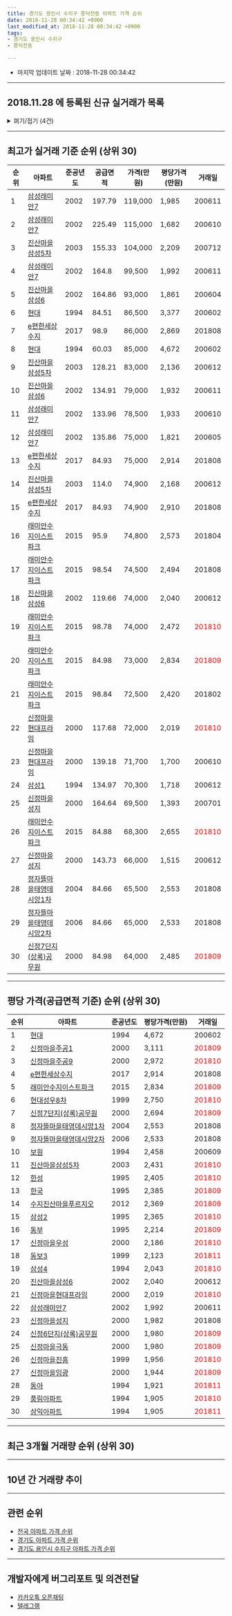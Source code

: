 ```yaml
---
title: 경기도 용인시 수지구 풍덕천동 아파트 가격 순위
date: 2018-11-28 00:34:42 +0900
last_modified_at: 2018-11-28 00:34:42 +0900
tags:
- 경기도 용인시 수지구
- 풍덕천동

---
```


* 마지막 업데이트 날짜 : 2018-11-28 00:34:42

---

## 2018.11.28 에 등록된 신규 실거래가 목록

<details>
<summary>펴기/접기 (4건)</summary>
<div markdown="1">

|아파트|준공년도|공급면적|가격(만원)|평당가격(만원)|거래일|
|---|---|---|---|---|---|
|[풍림아파트](https://search.naver.com/search.naver?query=%EA%B2%BD%EA%B8%B0%EB%8F%84+%EC%9A%A9%EC%9D%B8%EC%8B%9C+%EC%88%98%EC%A7%80%EA%B5%AC+%ED%92%8D%EB%8D%95%EC%B2%9C%EB%8F%99+%ED%92%8D%EB%A6%BC%EC%95%84%ED%8C%8C%ED%8A%B8)|1994|59.76|34,300|1,894|<span style="color:red">201811</span>|
|[동아](https://search.naver.com/search.naver?query=%EA%B2%BD%EA%B8%B0%EB%8F%84+%EC%9A%A9%EC%9D%B8%EC%8B%9C+%EC%88%98%EC%A7%80%EA%B5%AC+%ED%92%8D%EB%8D%95%EC%B2%9C%EB%8F%99+%EB%8F%99%EC%95%84)|1994|59.76|34,000|1,877|<span style="color:red">201811</span>|
|[현대](https://search.naver.com/search.naver?query=%EA%B2%BD%EA%B8%B0%EB%8F%84+%EC%9A%A9%EC%9D%B8%EC%8B%9C+%EC%88%98%EC%A7%80%EA%B5%AC+%ED%92%8D%EB%8D%95%EC%B2%9C%EB%8F%99+%ED%98%84%EB%8C%80)|1994|84.51|52,000|2,030|<span style="color:red">201811</span>|
|[수지진산마을푸르지오](https://search.naver.com/search.naver?query=%EA%B2%BD%EA%B8%B0%EB%8F%84+%EC%9A%A9%EC%9D%B8%EC%8B%9C+%EC%88%98%EC%A7%80%EA%B5%AC+%ED%92%8D%EB%8D%95%EC%B2%9C%EB%8F%99+%EC%88%98%EC%A7%80%EC%A7%84%EC%82%B0%EB%A7%88%EC%9D%84%ED%91%B8%EB%A5%B4%EC%A7%80%EC%98%A4)|2012|84.96|60,500|2,350|<span style="color:red">201810</span>|


</div>
</details>

---

## 최고가 실거래 기준 순위 (상위 30)


|순위|아파트|준공년도|공급면적|가격(만원)|평당가격(만원)|거래일|
|---|---|---|---|---|---|---|
|1|[삼성래미안7](https://search.naver.com/search.naver?query=%EA%B2%BD%EA%B8%B0%EB%8F%84+%EC%9A%A9%EC%9D%B8%EC%8B%9C+%EC%88%98%EC%A7%80%EA%B5%AC+%ED%92%8D%EB%8D%95%EC%B2%9C%EB%8F%99+%EC%82%BC%EC%84%B1%EB%9E%98%EB%AF%B8%EC%95%887)|2002|197.79|119,000|1,985|200611|
|2|[삼성래미안7](https://search.naver.com/search.naver?query=%EA%B2%BD%EA%B8%B0%EB%8F%84+%EC%9A%A9%EC%9D%B8%EC%8B%9C+%EC%88%98%EC%A7%80%EA%B5%AC+%ED%92%8D%EB%8D%95%EC%B2%9C%EB%8F%99+%EC%82%BC%EC%84%B1%EB%9E%98%EB%AF%B8%EC%95%887)|2002|225.49|115,000|1,682|200610|
|3|[진산마을삼성5차](https://search.naver.com/search.naver?query=%EA%B2%BD%EA%B8%B0%EB%8F%84+%EC%9A%A9%EC%9D%B8%EC%8B%9C+%EC%88%98%EC%A7%80%EA%B5%AC+%ED%92%8D%EB%8D%95%EC%B2%9C%EB%8F%99+%EC%A7%84%EC%82%B0%EB%A7%88%EC%9D%84%EC%82%BC%EC%84%B15%EC%B0%A8)|2003|155.33|104,000|2,209|200712|
|4|[삼성래미안7](https://search.naver.com/search.naver?query=%EA%B2%BD%EA%B8%B0%EB%8F%84+%EC%9A%A9%EC%9D%B8%EC%8B%9C+%EC%88%98%EC%A7%80%EA%B5%AC+%ED%92%8D%EB%8D%95%EC%B2%9C%EB%8F%99+%EC%82%BC%EC%84%B1%EB%9E%98%EB%AF%B8%EC%95%887)|2002|164.8|99,500|1,992|200611|
|5|[진산마을삼성6](https://search.naver.com/search.naver?query=%EA%B2%BD%EA%B8%B0%EB%8F%84+%EC%9A%A9%EC%9D%B8%EC%8B%9C+%EC%88%98%EC%A7%80%EA%B5%AC+%ED%92%8D%EB%8D%95%EC%B2%9C%EB%8F%99+%EC%A7%84%EC%82%B0%EB%A7%88%EC%9D%84%EC%82%BC%EC%84%B16)|2002|164.86|93,000|1,861|200604|
|6|[현대](https://search.naver.com/search.naver?query=%EA%B2%BD%EA%B8%B0%EB%8F%84+%EC%9A%A9%EC%9D%B8%EC%8B%9C+%EC%88%98%EC%A7%80%EA%B5%AC+%ED%92%8D%EB%8D%95%EC%B2%9C%EB%8F%99+%ED%98%84%EB%8C%80)|1994|84.51|86,500|3,377|200602|
|7|[e편한세상수지](https://search.naver.com/search.naver?query=%EA%B2%BD%EA%B8%B0%EB%8F%84+%EC%9A%A9%EC%9D%B8%EC%8B%9C+%EC%88%98%EC%A7%80%EA%B5%AC+%ED%92%8D%EB%8D%95%EC%B2%9C%EB%8F%99+e%ED%8E%B8%ED%95%9C%EC%84%B8%EC%83%81%EC%88%98%EC%A7%80)|2017|98.9|86,000|2,869|201808|
|8|[현대](https://search.naver.com/search.naver?query=%EA%B2%BD%EA%B8%B0%EB%8F%84+%EC%9A%A9%EC%9D%B8%EC%8B%9C+%EC%88%98%EC%A7%80%EA%B5%AC+%ED%92%8D%EB%8D%95%EC%B2%9C%EB%8F%99+%ED%98%84%EB%8C%80)|1994|60.03|85,000|4,672|200602|
|9|[진산마을삼성5차](https://search.naver.com/search.naver?query=%EA%B2%BD%EA%B8%B0%EB%8F%84+%EC%9A%A9%EC%9D%B8%EC%8B%9C+%EC%88%98%EC%A7%80%EA%B5%AC+%ED%92%8D%EB%8D%95%EC%B2%9C%EB%8F%99+%EC%A7%84%EC%82%B0%EB%A7%88%EC%9D%84%EC%82%BC%EC%84%B15%EC%B0%A8)|2003|128.21|83,000|2,136|200612|
|10|[진산마을삼성6](https://search.naver.com/search.naver?query=%EA%B2%BD%EA%B8%B0%EB%8F%84+%EC%9A%A9%EC%9D%B8%EC%8B%9C+%EC%88%98%EC%A7%80%EA%B5%AC+%ED%92%8D%EB%8D%95%EC%B2%9C%EB%8F%99+%EC%A7%84%EC%82%B0%EB%A7%88%EC%9D%84%EC%82%BC%EC%84%B16)|2002|134.91|79,000|1,932|200611|
|11|[삼성래미안7](https://search.naver.com/search.naver?query=%EA%B2%BD%EA%B8%B0%EB%8F%84+%EC%9A%A9%EC%9D%B8%EC%8B%9C+%EC%88%98%EC%A7%80%EA%B5%AC+%ED%92%8D%EB%8D%95%EC%B2%9C%EB%8F%99+%EC%82%BC%EC%84%B1%EB%9E%98%EB%AF%B8%EC%95%887)|2002|133.96|78,500|1,933|200610|
|12|[삼성래미안7](https://search.naver.com/search.naver?query=%EA%B2%BD%EA%B8%B0%EB%8F%84+%EC%9A%A9%EC%9D%B8%EC%8B%9C+%EC%88%98%EC%A7%80%EA%B5%AC+%ED%92%8D%EB%8D%95%EC%B2%9C%EB%8F%99+%EC%82%BC%EC%84%B1%EB%9E%98%EB%AF%B8%EC%95%887)|2002|135.86|75,000|1,821|200605|
|13|[e편한세상수지](https://search.naver.com/search.naver?query=%EA%B2%BD%EA%B8%B0%EB%8F%84+%EC%9A%A9%EC%9D%B8%EC%8B%9C+%EC%88%98%EC%A7%80%EA%B5%AC+%ED%92%8D%EB%8D%95%EC%B2%9C%EB%8F%99+e%ED%8E%B8%ED%95%9C%EC%84%B8%EC%83%81%EC%88%98%EC%A7%80)|2017|84.93|75,000|2,914|201808|
|14|[진산마을삼성5차](https://search.naver.com/search.naver?query=%EA%B2%BD%EA%B8%B0%EB%8F%84+%EC%9A%A9%EC%9D%B8%EC%8B%9C+%EC%88%98%EC%A7%80%EA%B5%AC+%ED%92%8D%EB%8D%95%EC%B2%9C%EB%8F%99+%EC%A7%84%EC%82%B0%EB%A7%88%EC%9D%84%EC%82%BC%EC%84%B15%EC%B0%A8)|2003|114.0|74,900|2,168|200612|
|15|[e편한세상수지](https://search.naver.com/search.naver?query=%EA%B2%BD%EA%B8%B0%EB%8F%84+%EC%9A%A9%EC%9D%B8%EC%8B%9C+%EC%88%98%EC%A7%80%EA%B5%AC+%ED%92%8D%EB%8D%95%EC%B2%9C%EB%8F%99+e%ED%8E%B8%ED%95%9C%EC%84%B8%EC%83%81%EC%88%98%EC%A7%80)|2017|84.93|74,900|2,910|201808|
|16|[래미안수지이스트파크](https://search.naver.com/search.naver?query=%EA%B2%BD%EA%B8%B0%EB%8F%84+%EC%9A%A9%EC%9D%B8%EC%8B%9C+%EC%88%98%EC%A7%80%EA%B5%AC+%ED%92%8D%EB%8D%95%EC%B2%9C%EB%8F%99+%EB%9E%98%EB%AF%B8%EC%95%88%EC%88%98%EC%A7%80%EC%9D%B4%EC%8A%A4%ED%8A%B8%ED%8C%8C%ED%81%AC)|2015|95.9|74,800|2,573|201804|
|17|[래미안수지이스트파크](https://search.naver.com/search.naver?query=%EA%B2%BD%EA%B8%B0%EB%8F%84+%EC%9A%A9%EC%9D%B8%EC%8B%9C+%EC%88%98%EC%A7%80%EA%B5%AC+%ED%92%8D%EB%8D%95%EC%B2%9C%EB%8F%99+%EB%9E%98%EB%AF%B8%EC%95%88%EC%88%98%EC%A7%80%EC%9D%B4%EC%8A%A4%ED%8A%B8%ED%8C%8C%ED%81%AC)|2015|98.54|74,500|2,494|201808|
|18|[진산마을삼성6](https://search.naver.com/search.naver?query=%EA%B2%BD%EA%B8%B0%EB%8F%84+%EC%9A%A9%EC%9D%B8%EC%8B%9C+%EC%88%98%EC%A7%80%EA%B5%AC+%ED%92%8D%EB%8D%95%EC%B2%9C%EB%8F%99+%EC%A7%84%EC%82%B0%EB%A7%88%EC%9D%84%EC%82%BC%EC%84%B16)|2002|119.66|74,000|2,040|200612|
|19|[래미안수지이스트파크](https://search.naver.com/search.naver?query=%EA%B2%BD%EA%B8%B0%EB%8F%84+%EC%9A%A9%EC%9D%B8%EC%8B%9C+%EC%88%98%EC%A7%80%EA%B5%AC+%ED%92%8D%EB%8D%95%EC%B2%9C%EB%8F%99+%EB%9E%98%EB%AF%B8%EC%95%88%EC%88%98%EC%A7%80%EC%9D%B4%EC%8A%A4%ED%8A%B8%ED%8C%8C%ED%81%AC)|2015|98.78|74,000|2,472|<span style="color:red">201810</span>|
|20|[래미안수지이스트파크](https://search.naver.com/search.naver?query=%EA%B2%BD%EA%B8%B0%EB%8F%84+%EC%9A%A9%EC%9D%B8%EC%8B%9C+%EC%88%98%EC%A7%80%EA%B5%AC+%ED%92%8D%EB%8D%95%EC%B2%9C%EB%8F%99+%EB%9E%98%EB%AF%B8%EC%95%88%EC%88%98%EC%A7%80%EC%9D%B4%EC%8A%A4%ED%8A%B8%ED%8C%8C%ED%81%AC)|2015|84.98|73,000|2,834|<span style="color:red">201809</span>|
|21|[래미안수지이스트파크](https://search.naver.com/search.naver?query=%EA%B2%BD%EA%B8%B0%EB%8F%84+%EC%9A%A9%EC%9D%B8%EC%8B%9C+%EC%88%98%EC%A7%80%EA%B5%AC+%ED%92%8D%EB%8D%95%EC%B2%9C%EB%8F%99+%EB%9E%98%EB%AF%B8%EC%95%88%EC%88%98%EC%A7%80%EC%9D%B4%EC%8A%A4%ED%8A%B8%ED%8C%8C%ED%81%AC)|2015|98.84|72,500|2,420|201802|
|22|[신정마을현대프라임](https://search.naver.com/search.naver?query=%EA%B2%BD%EA%B8%B0%EB%8F%84+%EC%9A%A9%EC%9D%B8%EC%8B%9C+%EC%88%98%EC%A7%80%EA%B5%AC+%ED%92%8D%EB%8D%95%EC%B2%9C%EB%8F%99+%EC%8B%A0%EC%A0%95%EB%A7%88%EC%9D%84%ED%98%84%EB%8C%80%ED%94%84%EB%9D%BC%EC%9E%84)|2000|117.68|72,000|2,019|<span style="color:red">201810</span>|
|23|[신정마을현대프라임](https://search.naver.com/search.naver?query=%EA%B2%BD%EA%B8%B0%EB%8F%84+%EC%9A%A9%EC%9D%B8%EC%8B%9C+%EC%88%98%EC%A7%80%EA%B5%AC+%ED%92%8D%EB%8D%95%EC%B2%9C%EB%8F%99+%EC%8B%A0%EC%A0%95%EB%A7%88%EC%9D%84%ED%98%84%EB%8C%80%ED%94%84%EB%9D%BC%EC%9E%84)|2000|139.18|71,700|1,700|200610|
|24|[삼성1](https://search.naver.com/search.naver?query=%EA%B2%BD%EA%B8%B0%EB%8F%84+%EC%9A%A9%EC%9D%B8%EC%8B%9C+%EC%88%98%EC%A7%80%EA%B5%AC+%ED%92%8D%EB%8D%95%EC%B2%9C%EB%8F%99+%EC%82%BC%EC%84%B11)|1994|134.97|70,300|1,718|200612|
|25|[신정마을성지](https://search.naver.com/search.naver?query=%EA%B2%BD%EA%B8%B0%EB%8F%84+%EC%9A%A9%EC%9D%B8%EC%8B%9C+%EC%88%98%EC%A7%80%EA%B5%AC+%ED%92%8D%EB%8D%95%EC%B2%9C%EB%8F%99+%EC%8B%A0%EC%A0%95%EB%A7%88%EC%9D%84%EC%84%B1%EC%A7%80)|2000|164.64|69,500|1,393|200701|
|26|[래미안수지이스트파크](https://search.naver.com/search.naver?query=%EA%B2%BD%EA%B8%B0%EB%8F%84+%EC%9A%A9%EC%9D%B8%EC%8B%9C+%EC%88%98%EC%A7%80%EA%B5%AC+%ED%92%8D%EB%8D%95%EC%B2%9C%EB%8F%99+%EB%9E%98%EB%AF%B8%EC%95%88%EC%88%98%EC%A7%80%EC%9D%B4%EC%8A%A4%ED%8A%B8%ED%8C%8C%ED%81%AC)|2015|84.88|68,300|2,655|<span style="color:red">201810</span>|
|27|[신정마을성지](https://search.naver.com/search.naver?query=%EA%B2%BD%EA%B8%B0%EB%8F%84+%EC%9A%A9%EC%9D%B8%EC%8B%9C+%EC%88%98%EC%A7%80%EA%B5%AC+%ED%92%8D%EB%8D%95%EC%B2%9C%EB%8F%99+%EC%8B%A0%EC%A0%95%EB%A7%88%EC%9D%84%EC%84%B1%EC%A7%80)|2000|143.73|66,000|1,515|200612|
|28|[정자뜰마을태영데시앙1차](https://search.naver.com/search.naver?query=%EA%B2%BD%EA%B8%B0%EB%8F%84+%EC%9A%A9%EC%9D%B8%EC%8B%9C+%EC%88%98%EC%A7%80%EA%B5%AC+%ED%92%8D%EB%8D%95%EC%B2%9C%EB%8F%99+%EC%A0%95%EC%9E%90%EB%9C%B0%EB%A7%88%EC%9D%84%ED%83%9C%EC%98%81%EB%8D%B0%EC%8B%9C%EC%95%991%EC%B0%A8)|2004|84.66|65,500|2,553|201808|
|29|[정자뜰마을태영데시앙2차](https://search.naver.com/search.naver?query=%EA%B2%BD%EA%B8%B0%EB%8F%84+%EC%9A%A9%EC%9D%B8%EC%8B%9C+%EC%88%98%EC%A7%80%EA%B5%AC+%ED%92%8D%EB%8D%95%EC%B2%9C%EB%8F%99+%EC%A0%95%EC%9E%90%EB%9C%B0%EB%A7%88%EC%9D%84%ED%83%9C%EC%98%81%EB%8D%B0%EC%8B%9C%EC%95%992%EC%B0%A8)|2006|84.66|65,000|2,533|201808|
|30|[신정7단지(상록)공무원](https://search.naver.com/search.naver?query=%EA%B2%BD%EA%B8%B0%EB%8F%84+%EC%9A%A9%EC%9D%B8%EC%8B%9C+%EC%88%98%EC%A7%80%EA%B5%AC+%ED%92%8D%EB%8D%95%EC%B2%9C%EB%8F%99+%EC%8B%A0%EC%A0%957%EB%8B%A8%EC%A7%80%28%EC%83%81%EB%A1%9D%29%EA%B3%B5%EB%AC%B4%EC%9B%90)|2000|84.98|64,000|2,485|<span style="color:red">201809</span>|


---

## 평당 가격(공급면적 기준) 순위 (상위 30)


|순위|아파트|준공년도|평당가격(만원)|거래일|
|---|---|---|---|---|
|1|[현대](https://search.naver.com/search.naver?query=%EA%B2%BD%EA%B8%B0%EB%8F%84+%EC%9A%A9%EC%9D%B8%EC%8B%9C+%EC%88%98%EC%A7%80%EA%B5%AC+%ED%92%8D%EB%8D%95%EC%B2%9C%EB%8F%99+%ED%98%84%EB%8C%80)|1994|4,672|200602|
|2|[신정마을주공1](https://search.naver.com/search.naver?query=%EA%B2%BD%EA%B8%B0%EB%8F%84+%EC%9A%A9%EC%9D%B8%EC%8B%9C+%EC%88%98%EC%A7%80%EA%B5%AC+%ED%92%8D%EB%8D%95%EC%B2%9C%EB%8F%99+%EC%8B%A0%EC%A0%95%EB%A7%88%EC%9D%84%EC%A3%BC%EA%B3%B51)|2000|3,111|<span style="color:red">201809</span>|
|3|[신정마을주공9](https://search.naver.com/search.naver?query=%EA%B2%BD%EA%B8%B0%EB%8F%84+%EC%9A%A9%EC%9D%B8%EC%8B%9C+%EC%88%98%EC%A7%80%EA%B5%AC+%ED%92%8D%EB%8D%95%EC%B2%9C%EB%8F%99+%EC%8B%A0%EC%A0%95%EB%A7%88%EC%9D%84%EC%A3%BC%EA%B3%B59)|2000|2,972|<span style="color:red">201810</span>|
|4|[e편한세상수지](https://search.naver.com/search.naver?query=%EA%B2%BD%EA%B8%B0%EB%8F%84+%EC%9A%A9%EC%9D%B8%EC%8B%9C+%EC%88%98%EC%A7%80%EA%B5%AC+%ED%92%8D%EB%8D%95%EC%B2%9C%EB%8F%99+e%ED%8E%B8%ED%95%9C%EC%84%B8%EC%83%81%EC%88%98%EC%A7%80)|2017|2,914|201808|
|5|[래미안수지이스트파크](https://search.naver.com/search.naver?query=%EA%B2%BD%EA%B8%B0%EB%8F%84+%EC%9A%A9%EC%9D%B8%EC%8B%9C+%EC%88%98%EC%A7%80%EA%B5%AC+%ED%92%8D%EB%8D%95%EC%B2%9C%EB%8F%99+%EB%9E%98%EB%AF%B8%EC%95%88%EC%88%98%EC%A7%80%EC%9D%B4%EC%8A%A4%ED%8A%B8%ED%8C%8C%ED%81%AC)|2015|2,834|<span style="color:red">201809</span>|
|6|[현대성우8차](https://search.naver.com/search.naver?query=%EA%B2%BD%EA%B8%B0%EB%8F%84+%EC%9A%A9%EC%9D%B8%EC%8B%9C+%EC%88%98%EC%A7%80%EA%B5%AC+%ED%92%8D%EB%8D%95%EC%B2%9C%EB%8F%99+%ED%98%84%EB%8C%80%EC%84%B1%EC%9A%B08%EC%B0%A8)|1999|2,750|<span style="color:red">201810</span>|
|7|[신정7단지(상록)공무원](https://search.naver.com/search.naver?query=%EA%B2%BD%EA%B8%B0%EB%8F%84+%EC%9A%A9%EC%9D%B8%EC%8B%9C+%EC%88%98%EC%A7%80%EA%B5%AC+%ED%92%8D%EB%8D%95%EC%B2%9C%EB%8F%99+%EC%8B%A0%EC%A0%957%EB%8B%A8%EC%A7%80%28%EC%83%81%EB%A1%9D%29%EA%B3%B5%EB%AC%B4%EC%9B%90)|2000|2,694|<span style="color:red">201809</span>|
|8|[정자뜰마을태영데시앙1차](https://search.naver.com/search.naver?query=%EA%B2%BD%EA%B8%B0%EB%8F%84+%EC%9A%A9%EC%9D%B8%EC%8B%9C+%EC%88%98%EC%A7%80%EA%B5%AC+%ED%92%8D%EB%8D%95%EC%B2%9C%EB%8F%99+%EC%A0%95%EC%9E%90%EB%9C%B0%EB%A7%88%EC%9D%84%ED%83%9C%EC%98%81%EB%8D%B0%EC%8B%9C%EC%95%991%EC%B0%A8)|2004|2,553|201808|
|9|[정자뜰마을태영데시앙2차](https://search.naver.com/search.naver?query=%EA%B2%BD%EA%B8%B0%EB%8F%84+%EC%9A%A9%EC%9D%B8%EC%8B%9C+%EC%88%98%EC%A7%80%EA%B5%AC+%ED%92%8D%EB%8D%95%EC%B2%9C%EB%8F%99+%EC%A0%95%EC%9E%90%EB%9C%B0%EB%A7%88%EC%9D%84%ED%83%9C%EC%98%81%EB%8D%B0%EC%8B%9C%EC%95%992%EC%B0%A8)|2006|2,533|201808|
|10|[보원](https://search.naver.com/search.naver?query=%EA%B2%BD%EA%B8%B0%EB%8F%84+%EC%9A%A9%EC%9D%B8%EC%8B%9C+%EC%88%98%EC%A7%80%EA%B5%AC+%ED%92%8D%EB%8D%95%EC%B2%9C%EB%8F%99+%EB%B3%B4%EC%9B%90)|1994|2,458|200609|
|11|[진산마을삼성5차](https://search.naver.com/search.naver?query=%EA%B2%BD%EA%B8%B0%EB%8F%84+%EC%9A%A9%EC%9D%B8%EC%8B%9C+%EC%88%98%EC%A7%80%EA%B5%AC+%ED%92%8D%EB%8D%95%EC%B2%9C%EB%8F%99+%EC%A7%84%EC%82%B0%EB%A7%88%EC%9D%84%EC%82%BC%EC%84%B15%EC%B0%A8)|2003|2,431|<span style="color:red">201810</span>|
|12|[한성](https://search.naver.com/search.naver?query=%EA%B2%BD%EA%B8%B0%EB%8F%84+%EC%9A%A9%EC%9D%B8%EC%8B%9C+%EC%88%98%EC%A7%80%EA%B5%AC+%ED%92%8D%EB%8D%95%EC%B2%9C%EB%8F%99+%ED%95%9C%EC%84%B1)|1995|2,405|<span style="color:red">201810</span>|
|13|[한국](https://search.naver.com/search.naver?query=%EA%B2%BD%EA%B8%B0%EB%8F%84+%EC%9A%A9%EC%9D%B8%EC%8B%9C+%EC%88%98%EC%A7%80%EA%B5%AC+%ED%92%8D%EB%8D%95%EC%B2%9C%EB%8F%99+%ED%95%9C%EA%B5%AD)|1995|2,385|<span style="color:red">201809</span>|
|14|[수지진산마을푸르지오](https://search.naver.com/search.naver?query=%EA%B2%BD%EA%B8%B0%EB%8F%84+%EC%9A%A9%EC%9D%B8%EC%8B%9C+%EC%88%98%EC%A7%80%EA%B5%AC+%ED%92%8D%EB%8D%95%EC%B2%9C%EB%8F%99+%EC%88%98%EC%A7%80%EC%A7%84%EC%82%B0%EB%A7%88%EC%9D%84%ED%91%B8%EB%A5%B4%EC%A7%80%EC%98%A4)|2012|2,369|<span style="color:red">201809</span>|
|15|[삼성2](https://search.naver.com/search.naver?query=%EA%B2%BD%EA%B8%B0%EB%8F%84+%EC%9A%A9%EC%9D%B8%EC%8B%9C+%EC%88%98%EC%A7%80%EA%B5%AC+%ED%92%8D%EB%8D%95%EC%B2%9C%EB%8F%99+%EC%82%BC%EC%84%B12)|1995|2,365|<span style="color:red">201810</span>|
|16|[동부](https://search.naver.com/search.naver?query=%EA%B2%BD%EA%B8%B0%EB%8F%84+%EC%9A%A9%EC%9D%B8%EC%8B%9C+%EC%88%98%EC%A7%80%EA%B5%AC+%ED%92%8D%EB%8D%95%EC%B2%9C%EB%8F%99+%EB%8F%99%EB%B6%80)|1995|2,214|<span style="color:red">201809</span>|
|17|[신정마을우성](https://search.naver.com/search.naver?query=%EA%B2%BD%EA%B8%B0%EB%8F%84+%EC%9A%A9%EC%9D%B8%EC%8B%9C+%EC%88%98%EC%A7%80%EA%B5%AC+%ED%92%8D%EB%8D%95%EC%B2%9C%EB%8F%99+%EC%8B%A0%EC%A0%95%EB%A7%88%EC%9D%84%EC%9A%B0%EC%84%B1)|2000|2,186|<span style="color:red">201810</span>|
|18|[동보3](https://search.naver.com/search.naver?query=%EA%B2%BD%EA%B8%B0%EB%8F%84+%EC%9A%A9%EC%9D%B8%EC%8B%9C+%EC%88%98%EC%A7%80%EA%B5%AC+%ED%92%8D%EB%8D%95%EC%B2%9C%EB%8F%99+%EB%8F%99%EB%B3%B43)|1999|2,123|<span style="color:red">201811</span>|
|19|[삼성4](https://search.naver.com/search.naver?query=%EA%B2%BD%EA%B8%B0%EB%8F%84+%EC%9A%A9%EC%9D%B8%EC%8B%9C+%EC%88%98%EC%A7%80%EA%B5%AC+%ED%92%8D%EB%8D%95%EC%B2%9C%EB%8F%99+%EC%82%BC%EC%84%B14)|1994|2,043|<span style="color:red">201810</span>|
|20|[진산마을삼성6](https://search.naver.com/search.naver?query=%EA%B2%BD%EA%B8%B0%EB%8F%84+%EC%9A%A9%EC%9D%B8%EC%8B%9C+%EC%88%98%EC%A7%80%EA%B5%AC+%ED%92%8D%EB%8D%95%EC%B2%9C%EB%8F%99+%EC%A7%84%EC%82%B0%EB%A7%88%EC%9D%84%EC%82%BC%EC%84%B16)|2002|2,040|200612|
|21|[신정마을현대프라임](https://search.naver.com/search.naver?query=%EA%B2%BD%EA%B8%B0%EB%8F%84+%EC%9A%A9%EC%9D%B8%EC%8B%9C+%EC%88%98%EC%A7%80%EA%B5%AC+%ED%92%8D%EB%8D%95%EC%B2%9C%EB%8F%99+%EC%8B%A0%EC%A0%95%EB%A7%88%EC%9D%84%ED%98%84%EB%8C%80%ED%94%84%EB%9D%BC%EC%9E%84)|2000|2,019|<span style="color:red">201810</span>|
|22|[삼성래미안7](https://search.naver.com/search.naver?query=%EA%B2%BD%EA%B8%B0%EB%8F%84+%EC%9A%A9%EC%9D%B8%EC%8B%9C+%EC%88%98%EC%A7%80%EA%B5%AC+%ED%92%8D%EB%8D%95%EC%B2%9C%EB%8F%99+%EC%82%BC%EC%84%B1%EB%9E%98%EB%AF%B8%EC%95%887)|2002|1,992|200611|
|23|[신정마을성지](https://search.naver.com/search.naver?query=%EA%B2%BD%EA%B8%B0%EB%8F%84+%EC%9A%A9%EC%9D%B8%EC%8B%9C+%EC%88%98%EC%A7%80%EA%B5%AC+%ED%92%8D%EB%8D%95%EC%B2%9C%EB%8F%99+%EC%8B%A0%EC%A0%95%EB%A7%88%EC%9D%84%EC%84%B1%EC%A7%80)|2000|1,982|201808|
|24|[신정6단지(상록)공무원](https://search.naver.com/search.naver?query=%EA%B2%BD%EA%B8%B0%EB%8F%84+%EC%9A%A9%EC%9D%B8%EC%8B%9C+%EC%88%98%EC%A7%80%EA%B5%AC+%ED%92%8D%EB%8D%95%EC%B2%9C%EB%8F%99+%EC%8B%A0%EC%A0%956%EB%8B%A8%EC%A7%80%28%EC%83%81%EB%A1%9D%29%EA%B3%B5%EB%AC%B4%EC%9B%90)|2000|1,980|<span style="color:red">201809</span>|
|25|[신정마을극동](https://search.naver.com/search.naver?query=%EA%B2%BD%EA%B8%B0%EB%8F%84+%EC%9A%A9%EC%9D%B8%EC%8B%9C+%EC%88%98%EC%A7%80%EA%B5%AC+%ED%92%8D%EB%8D%95%EC%B2%9C%EB%8F%99+%EC%8B%A0%EC%A0%95%EB%A7%88%EC%9D%84%EA%B7%B9%EB%8F%99)|2000|1,980|<span style="color:red">201809</span>|
|26|[신정마을진흥](https://search.naver.com/search.naver?query=%EA%B2%BD%EA%B8%B0%EB%8F%84+%EC%9A%A9%EC%9D%B8%EC%8B%9C+%EC%88%98%EC%A7%80%EA%B5%AC+%ED%92%8D%EB%8D%95%EC%B2%9C%EB%8F%99+%EC%8B%A0%EC%A0%95%EB%A7%88%EC%9D%84%EC%A7%84%ED%9D%A5)|1999|1,956|<span style="color:red">201810</span>|
|27|[신정마을임광](https://search.naver.com/search.naver?query=%EA%B2%BD%EA%B8%B0%EB%8F%84+%EC%9A%A9%EC%9D%B8%EC%8B%9C+%EC%88%98%EC%A7%80%EA%B5%AC+%ED%92%8D%EB%8D%95%EC%B2%9C%EB%8F%99+%EC%8B%A0%EC%A0%95%EB%A7%88%EC%9D%84%EC%9E%84%EA%B4%91)|2000|1,944|<span style="color:red">201809</span>|
|28|[동아](https://search.naver.com/search.naver?query=%EA%B2%BD%EA%B8%B0%EB%8F%84+%EC%9A%A9%EC%9D%B8%EC%8B%9C+%EC%88%98%EC%A7%80%EA%B5%AC+%ED%92%8D%EB%8D%95%EC%B2%9C%EB%8F%99+%EB%8F%99%EC%95%84)|1994|1,921|<span style="color:red">201811</span>|
|29|[풍림아파트](https://search.naver.com/search.naver?query=%EA%B2%BD%EA%B8%B0%EB%8F%84+%EC%9A%A9%EC%9D%B8%EC%8B%9C+%EC%88%98%EC%A7%80%EA%B5%AC+%ED%92%8D%EB%8D%95%EC%B2%9C%EB%8F%99+%ED%92%8D%EB%A6%BC%EC%95%84%ED%8C%8C%ED%8A%B8)|1994|1,905|<span style="color:red">201810</span>|
|30|[삼익아파트](https://search.naver.com/search.naver?query=%EA%B2%BD%EA%B8%B0%EB%8F%84+%EC%9A%A9%EC%9D%B8%EC%8B%9C+%EC%88%98%EC%A7%80%EA%B5%AC+%ED%92%8D%EB%8D%95%EC%B2%9C%EB%8F%99+%EC%82%BC%EC%9D%B5%EC%95%84%ED%8C%8C%ED%8A%B8)|1994|1,905|<span style="color:red">201811</span>|


---

## 최근 3개월 거래량 순위 (상위 30)


<div style="width:100%;">
    <canvas id="deal_count_ranking" height="390"></canvas>
</div>


<script>
new Chart(document.getElementById("deal_count_ranking"), {
    type: 'horizontalBar',
    data: {
        labels: ['삼성4', '현대성우8차', '신정마을주공1', '진산마을삼성5차', '수지 푸르지오 월드마크', '래미안수지이스트파크', '현대', '신정마을주공9', '동아', '삼익아파트', '수지진산마을푸르지오', '풍림아파트', '보원', '삼성래미안7', '동문', '한성', '한국', '동부', '신정7단지(상록)공무원', '동보', '신정마을성지', '신정마을현대프라임', '신정마을우성', '신정마을진흥', '삼성1', '동보3', '신정6단지(상록)공무원', '진산마을삼성6', '삼성2', '건영'],
        datasets: [{
            label: '실거래 수',
            data: [28, 23, 21, 19, 19, 16, 15, 15, 14, 14, 13, 12, 11, 10, 10, 9, 9, 7, 7, 7, 7, 7, 6, 6, 6, 6, 5, 5, 4, 4],
            borderColor: "rgba(255, 0, 128, 1)",
            backgroundColor: "rgba(255, 0, 128, 0.5)",
            fill: false,
        }]
    },
    options: {
        responsive: true,
        title: {
            display: true,
            text: '최근 3개월 거래량 순위'
        },
        tooltips: {
            mode: 'index',
            intersect: false,
            callbacks: {
                title: function(tooltipItems, data) {
                    return "실거래 수:";
                },
                label: function(tooltipItem, data) {
                    return data.labels[tooltipItem.index] + ": " + tooltipItem.xLabel;
                }
            }
        },
        hover: {
            mode: 'nearest',
            intersect: true
        },
        scales: {
            xAxes: [{
                display: true,
                scaleLabel: {
                    display: true,
                    labelString: '실거래 수'
                },
                ticks: {
                    suggestedMin: 0,
                }
            }],
            yAxes: [{
                display: true,
                ticks: {
                    autoSkip: false,
                    callback: function(value, index, values) {
                        if (value.length > 15)
                            return value.substr(0, 13) + "...";
                        else
                            return value;
                    }
                },
                scaleLabel: {
                    display: false,
                }
            }]
        }
    }
});

</script>


---

## 10년 간 거래량 추이


<div style="width:100%;">
    <canvas id="deal_progress" height="250"></canvas>
</div>

<script>
new Chart(document.getElementById("deal_progress"), {
    type: 'line',
    data: {
        labels: ['200811','200812','200901','200902','200903','200904','200905','200906','200907','200908','200909','200910','200911','200912','201001','201002','201003','201004','201005','201006','201007','201008','201009','201010','201011','201012','201101','201102','201103','201104','201105','201106','201107','201108','201109','201110','201111','201112','201201','201202','201203','201204','201205','201206','201207','201208','201209','201210','201211','201212','201301','201302','201303','201304','201305','201306','201307','201308','201309','201310','201311','201312','201401','201402','201403','201404','201405','201406','201407','201408','201409','201410','201411','201412','201501','201502','201503','201504','201505','201506','201507','201508','201509','201510','201511','201512','201601','201602','201603','201604','201605','201606','201607','201608','201609','201610','201611','201612','201701','201702','201703','201704','201705','201706','201707','201708','201709','201710','201711','201712','201801','201802','201803','201804','201805','201806','201807','201808','201809','201810','201811'],
        datasets: [{
            label: '실거래 수',
            pointRadius: 1,
            data: [32, 37, 131, 205, 172, 289, 155, 190, 191, 216, 135, 69, 61, 93, 168, 102, 70, 33, 50, 41, 38, 55, 79, 145, 156, 221, 223, 171, 104, 87, 75, 76, 88, 118, 87, 74, 67, 48, 57, 70, 66, 67, 66, 41, 27, 16, 55, 78, 67, 62, 48, 50, 113, 120, 98, 83, 58, 113, 171, 143, 117, 159, 169, 202, 140, 89, 88, 116, 136, 150, 173, 152, 129, 100, 162, 125, 188, 143, 140, 134, 156, 98, 108, 127, 65, 68, 76, 60, 84, 90, 114, 151, 163, 173, 184, 217, 121, 97, 83, 103, 117, 137, 199, 220, 219, 144, 181, 155, 152, 158, 486, 466, 261, 132, 114, 123, 111, 367, 227, 101, 18],
            borderColor: "rgba(255, 201, 14, 1)",
            backgroundColor: "rgba(255, 201, 14, 0.5)",
            fill: true,
        }]
    },
    options: {
        responsive: true,
        title: {
            display: true,
            text: '10년간 거래량 추이'
        },
        tooltips: {
            mode: 'index',
            intersect: false,
        },
        hover: {
            mode: 'nearest',
            intersect: true
        },
        scales: {
            xAxes: [{
                display: true,
                scaleLabel: {
                    display: true,
                    labelString: '년/월'
                }
            }],
            yAxes: [{
                display: true,
                ticks: {
                    suggestedMin: 0,
                },
                scaleLabel: {
                    display: true,
                    labelString: '실거래 수'
                }
            }]
        }
    }
});

</script>


---

## 관련 순위

- [전국 아파트 가격 순위](https://inasie.github.io/apt-ranking/전국)
- [경기도 아파트 가격 순위](https://inasie.github.io/apt-ranking/경기도)
- [경기도 용인시 수지구 아파트 가격 순위](https://inasie.github.io/apt-ranking/경기도-용인시-수지구)


---

## 개발자에게 버그리포트 및 의견전달

- [카카오톡 오픈채팅](https://open.kakao.com/o/gLJUAP4)
- [텔레그램](https://t.me/inasie)

